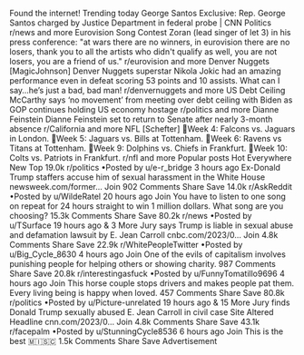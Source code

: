 Found the internet!
Trending today
George Santos
Exclusive: Rep. George Santos charged by Justice Department in federal probe | CNN Politics
r/news and more
Eurovision Song Contest
Zoran (lead singer of let 3) in his press conference: "at wars there are no winners, in eurovision there are no losers, thank you to all the artists who didn't qualify as well, you are not losers, you are a friend of us."
r/eurovision and more
Denver Nuggets
[MagicJohnson] Denver Nuggets superstar Nikola Jokic had an amazing performance even in defeat scoring 53 points and 10 assists. What can I say…he’s just a bad, bad man!
r/denvernuggets and more
US Debt Ceiling
McCarthy says ‘no movement’ from meeting over debt ceiling with Biden as GOP continues holding US economy hostage
r/politics and more
Dianne Feinstein
Dianne Feinstein set to return to Senate after nearly 3-month absence
r/California and more
NFL
[Schefter] 🏈Week 4: Falcons vs. Jaguars in London. 🏈Week 5: Jaguars vs. Bills at Tottenham. 🏈Week 6: Ravens vs Titans at Tottenham. 🏈Week 9: Dolphins vs. Chiefs in Frankfurt. 🏈Week 10: Colts vs. Patriots in Frankfurt.
r/nfl and more
Popular posts
Hot
Everywhere
New
Top
19.0k
r/politics
•Posted by
u/e-r_bridge
3 hours ago
Ex-Donald Trump staffers accuse him of sexual harassment in the White House
newsweek.com/former...
Join
902 Comments
Share
Save
14.0k
r/AskReddit
•Posted by
u/WildeRatel
20 hours ago
Join
You have to listen to one song on repeat for 24 hours straight to win 1 million dollars. What song are you choosing?
15.3k Comments
Share
Save
80.2k
r/news
•Posted by
u/TSurface
19 hours ago
& 3 More
Jury says Trump is liable in sexual abuse and defamation lawsuit by E. Jean Carroll
cnbc.com/2023/0...
Join
4.8k Comments
Share
Save
22.9k
r/WhitePeopleTwitter
•Posted by
u/Big_Cycle_8630
4 hours ago
Join
One of the evils of capitalism involves punishing people for helping others or showing charity.
987 Comments
Share
Save
20.8k
r/interestingasfuck
•Posted by
u/FunnyTomatillo9696
4 hours ago
Join
This horse couple stops drivers and makes people pat them. Every living being is happy when loved.
457 Comments
Share
Save
80.8k
r/politics
•Posted by
u/Picture-unrelated
19 hours ago
& 15 More
Jury finds Donald Trump sexually abused E. Jean Carroll in civil case
Site Altered Headline
cnn.com/2023/0...
Join
4.8k Comments
Share
Save
43.1k
r/facepalm
•Posted by
u/StunningCycle8536
6 hours ago
Join
This is the best
 🇲​🇮​🇸​🇨​
1.5k Comments
Share
Save
Advertisement
